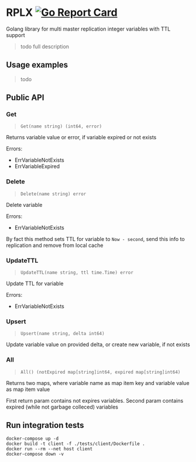 # RPLX [![Go Report Card](https://goreportcard.com/badge/github.com/negasus/rplx)](https://goreportcard.com/report/github.com/negasus/rplx)

Golang library for multi master replication integer variables with TTL support

> todo full description

## Usage examples

> todo

## Public API

### Get
> `Get(name string) (int64, error)`

Returns variable value or error, if variable expired or not exists

Errors:
- ErrVariableNotExists
- ErrVariableExpired

### Delete
> `Delete(name string) error`

Delete variable

Errors:
- ErrVariableNotExists

By fact this method sets TTL for variable to `Now - second`, send this info to replication and remove from local cache

### UpdateTTL

> `UpdateTTL(name string, ttl time.Time) error`

Update TTL for variable

Errors:
- ErrVariableNotExists

### Upsert

> `Upsert(name string, delta int64)`

Update variable value on provided delta, or create new variable, if not exists

### All

> `All() (notExpired map[string]int64, expired map[string]int64)`

Returns two maps, where variable name as map item key and variable value as map item value

First return param contains not expires variables. 
Second param contains expired (while not garbage colleced) variables

## Run integration tests

```
docker-compose up -d
docker build -t client -f ./tests/client/Dockerfile .
docker run --rm --net host client
docker-compose down -v
```
